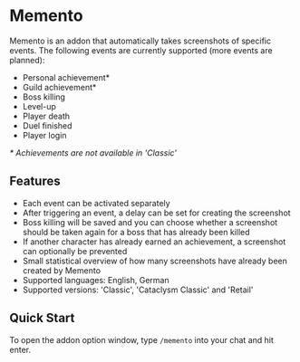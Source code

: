 # Memento

Memento is an addon that automatically takes screenshots of specific events. The following events are currently supported (more events are planned):

*   Personal achievement*
*   Guild achievement*
*   Boss killing
*   Level-up
*   Player death
*   Duel finished
*   Player login

*\* Achievements are not available in 'Classic'*

## Features

*   Each event can be activated separately
*   After triggering an event, a delay can be set for creating the screenshot
*   Boss killing will be saved and you can choose whether a screenshot should be taken again for a boss that has already been killed
*   If another character has already earned an achievement, a screenshot can optionally be prevented
*   Small statistical overview of how many screenshots have already been created by Memento
*   Supported languages: English, German
*   Supported versions: 'Classic', 'Cataclysm Classic' and 'Retail'

## Quick Start

To open the addon option window, type `/memento` into your chat and hit enter.
